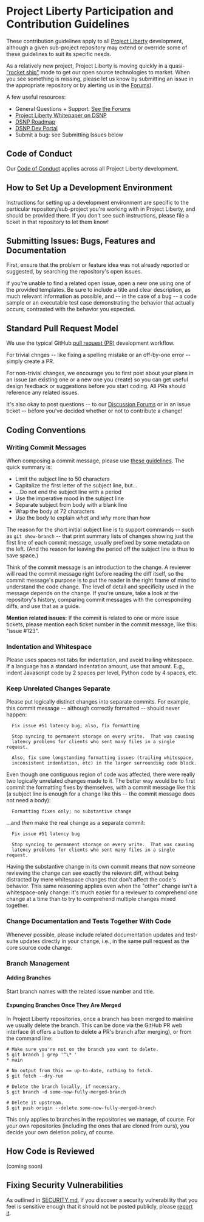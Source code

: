 # Project Liberty Participation and Contribution Guidelines

These contribution guidelines apply to all [Project
Liberty](https://ProjectLiberty.io/) development, although a given
sub-project repository may extend or override some of these guidelines
to suit its specific needs.

As a relatively new project, Project Liberty is moving quickly in a 
quasi-["rocket ship"](https://opentechstrategies.com/archetypes-files/open-source-archetypes-v2.pdf#section*.10) 
mode to get our open source technologies to market.  When you see
something is missing, please let us know by submitting an issue in the
appropriate repository or by alerting us in the
[Forums](https://forums.projectliberty.io/)).

A few useful resources:

- General Questions + Support: [See the Forums](https://forums.projectliberty.io/)
- [Project Liberty Whitepaper on DSNP](https://unfinished.com/wp-content/uploads/dsnp_whitepaper.pdf)
- [DSNP Roadmap](https://spec.dsnp.org/#implementation-status)
- [DSNP Dev Portal](https://www.dsnp.org/dev-portal-introduction/)
- Submit a bug: see Submitting Issues below

## Code of Conduct

Our [Code of Conduct](CODE_OF_CONDUCT.md) applies across all Project Liberty
development.

## How to Set Up a Development Environment 

Instructions for setting up a development environment are specific to
the particular repository/sub-project you're working with in Project
Liberty, and should be provided there.  If you don't see such
instructions, please file a ticket in that repository to let them know!

## Submitting Issues: Bugs, Features and Documentation

First, ensure that the problem or feature idea was not already reported or 
suggested, by searching the repository's open issues.

If you're unable to find a related open issue, open a new one using one of the 
provided templates. Be sure to include a title and clear description, as much 
relevant information as possible, and -- in the case of a bug -- a code sample 
or an executable test case demonstrating the behavior that actually
occurs, contrasted with the behavior you expected.


## Standard Pull Request Model

We use the typical GitHub [pull request
(PR)](https://docs.github.com/en/github/collaborating-with-issues-and-pull-requests/about-pull-requests)
development workflow.

For trivial chnges -- like fixing a spelling mistake or an off-by-one
error -- simply create a PR.

For non-trivial changes, we encourage you to first post about your plans in an issue 
(an existing one or a new one you create) so you can get useful design feedback or 
suggestions before you start coding.  All PRs should reference any related issues.

It's also okay to post questions -- to our 
[Discussion Forums](https://forums.projectliberty.io/) or in an issue
ticket -- before you've decided whether or not to contribute a change!


## Coding Conventions

### Writing Commit Messages

When composing a commit message, please use [these
guidelines](https://chris.beams.io/posts/git-commit/).  The quick
summary is:

* Limit the subject line to 50 characters
* Capitalize the first letter of the subject line, but...
* ...Do not end the subject line with a period
* Use the imperative mood in the subject line
* Separate subject from body with a blank line
* Wrap the body at 72 characters
* Use the body to explain _what_ and _why_ more than _how_

The reason for the short initial subject line is to support commands
-- such as `git show-branch` -- that print summary lists of changes
showing just the first line of each commit message, usually prefixed
by some metadata on the left.  (And the reason for leaving the period
off the subject line is thus to save space.)

Think of the commit message is an introduction to the change.  A
reviewer will read the commit message right before reading the diff
itself, so the commit message's purpose is to put the reader in the
right frame of mind to understand the code change.  The level of
detail and specificity used in the message depends on the change.  If
you're unsure, take a look at the repository's history, comparing
commit messages with the corresponding diffs, and use that as a guide.

**Mention related issues:** If the commit is related to one or more
issue tickets, please mention each ticket number in the commit
message, like this: "issue #123".

### Indentation and Whitespace

Please uses spaces not tabs for indentation, and avoid trailing
whitespace.  If a language has a standard indentation amount, use that
amount.  E.g., indent Javascript code by 2 spaces per level, Python
code by 4 spaces, etc.

### Keep Unrelated Changes Separate

Please put logically distinct changes into separate commits.  For
example, this commit message -- although correctly formatted -- should
never happen:

```
  Fix issue #51 latency bug; also, fix formatting

  Stop syncing to permanent storage on every write.  That was causing
  latency problems for clients who sent many files in a single request.

  Also, fix some longstanding formatting issues (trailing whitespace,
  inconsistent indentation, etc) in the larger surrounding code block.
```

Even though one contiguous region of code was affected, there were
really two logically unrelated changes made to it.  The better way
would be to first commit the formatting fixes by themselves, with a
commit message like this (a subject line is enough for a change like
this -- the commit message does not need a body):

```
  Formatting fixes only; no substantive change
```

...and _then_ make the real change as a separate commit:

```
  Fix issue #51 latency bug

  Stop syncing to permanent storage on every write.  That was causing
  latency problems for clients who sent many files in a single request.
```

Having the substantive change in its own commit means that now someone
reviewing the change can see exactly the relevant diff, without being
distracted by mere whitespace changes that don't affect the code's
behavior.  This same reasoning applies even when the "other" change
isn't a whitespace-only change: it's much easier for a reviewer to
comprehend one change at a time than to try to comprehend multiple
changes mixed together.

### Change Documentation and Tests Together With Code

Whenever possible, please include related documentation updates and
test-suite updates directly in your change, i.e., in the same pull
request as the core source code change.
    

### Branch Management

#### Adding Branches

Start branch names with the related issue number and title.

#### Expunging Branches Once They Are Merged

In Project Liberty repositories, once a branch has been merged to
mainline we usually delete the branch.  This can be done via the
GitHub PR web interface (it offers a button to delete a PR's branch
after merging), or from the command line:

    # Make sure you're not on the branch you want to delete.
    $ git branch | grep '^\* '
    * main

    # No output from this == up-to-date, nothing to fetch.
    $ git fetch --dry-run

    # Delete the branch locally, if necessary.
    $ git branch -d some-now-fully-merged-branch

    # Delete it upstream.
    $ git push origin --delete some-now-fully-merged-branch

This only applies to branches in the repositories we manage, of
course.  For your own repositories (including the ones that are cloned
from ours), you decide your own deletion policy, of course.

## How Code is Reviewed
(coming soon)


## Fixing Security Vulnerabilities

As outlined in [SECURITY.md](https://github.com/LibertyDSNP/meta/blob/main/SECURITY.md),
if you discover a security vulnerability that you feel is sensitive enough that 
it should not be posted publicly, please 
[report it](mailto:security@projectliberty.io).